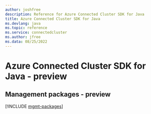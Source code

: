 ```yaml
---
author: joshfree
description: Reference for Azure Connected Cluster SDK for Java
title: Azure Connected Cluster SDK for Java
ms.devlang: java
ms.topic: reference
ms.service: connectedcluster
ms.author: jfree
ms.data: 08/25/2022
---
```

# Azure Connected Cluster SDK for Java - preview

## Management packages - preview
[!INCLUDE [mgmt-packages](connected-cluster-mgmt-index.md)]